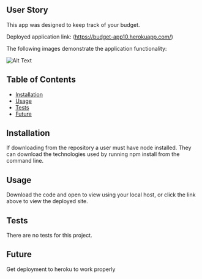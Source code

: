 ## User Story

This app was designed to keep track of your budget.

Deployed application link: (https://budget-app10.herokuapp.com/)

The following images demonstrate the application functionality:

![Alt Text](.public/assets/example1.png)



## Table of Contents

* [Installation](#installation)
* [Usage](#usage)
* [Tests](#tests)
* [Future](#future)


## Installation

If downloading from the repository a user must have node installed.  They can download the technologies used by running npm install from the command line.


## Usage 

Download the code and open to view using your local host, or click the link above to view the deployed site.


## Tests

There are no tests for this project.

## Future 

Get deployment to heroku to work properly
